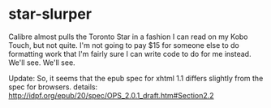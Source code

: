 star-slurper
============

Calibre almost pulls the Toronto Star in a fashion I can read on my Kobo Touch, but not quite. I'm not going to pay $15 for someone else to do formatting work that I'm fairly sure I can write code to do for me instead. We'll see. We'll see.

Update:
So, it seems that the epub spec for xhtml 1.1 differs slightly from the spec for browsers. details:
http://idpf.org/epub/20/spec/OPS_2.0.1_draft.htm#Section2.2
